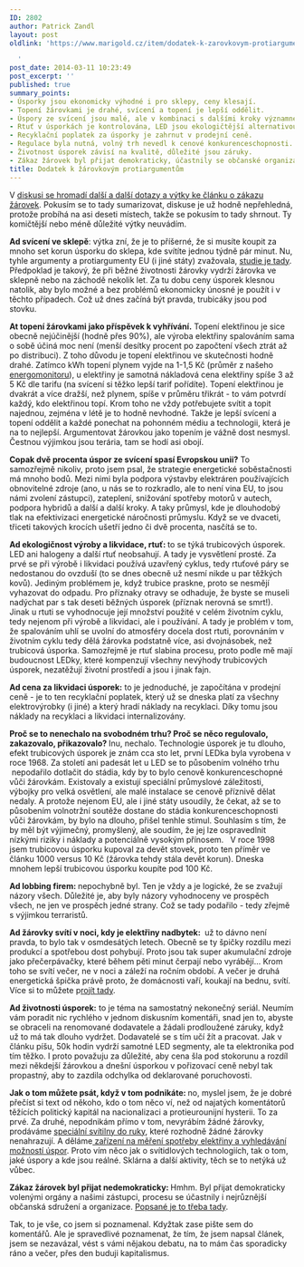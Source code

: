 ```yaml
---
ID: 2802
author: Patrick Zandl
layout: post
oldlink: 'https://www.marigold.cz/item/dodatek-k-zarovkovym-protiargumentum

  '
post_date: 2014-03-11 10:23:49
post_excerpt: ''
published: true
summary_points:
- Úsporky jsou ekonomicky výhodné i pro sklepy, ceny klesají.
- Topení žárovkami je drahé, svícení a topení je lepší oddělit.
- Úspory ze svícení jsou malé, ale v kombinaci s dalšími kroky významné.
- Rtuť v úsporkách je kontrolována, LED jsou ekologičtější alternativou.
- Recyklační poplatek za úsporky je zahrnut v prodejní ceně.
- Regulace byla nutná, volný trh nevedl k cenové konkurenceschopnosti.
- Životnost úsporek závisí na kvalitě, důležité jsou záruky.
- Zákaz žárovek byl přijat demokraticky, účastnily se občanské organizace.
title: Dodatek k žárovkovým protiargumentům
---
```


<p>V <a href="http://www.marigold.cz/item/mysterium-eurounijni-energetiky-a-zakazu-zarovek-2">diskusi se hromadí další a další dotazy a výtky ke článku o zákazu žárovek</a>. Pokusím se to tady sumarizovat, diskuse je už hodně nepřehledná, protože probíhá na asi deseti místech, takže se pokusím to tady shrnout. Ty komičtější nebo méně důležité výtky neuvádím.</p>


<!--more-->

<p><strong>Ad svícení ve sklepě</strong>: výtka zní, že je to příšerné, že si musíte koupit za mnoho set korun úsporku do sklepa, kde svítíte jednou týdně pár minut. Nu, tyhle argumenty a protiargumenty EU (i jiné státy) zvažovala, <a href="http://www.eup4light.net/assets/pdffiles/Final_part1_2/EuP_Domestic_Part1en2_V11.pdf">studie je tady</a>. Předpoklad je takový, že při běžné životnosti žárovky vydrží žárovka ve sklepně nebo na záchodě nekolik let. Za tu dobu ceny úsporek klesnou natolik, aby bylo možné a bez problémů ekonomicky únosné je použít i v těchto případech. Což už dnes začíná být pravda, trubicáky jsou pod stovku.</p>

<p><strong>At topení žárovkami jako příspěvek k vyhřívání.</strong> Topení elektřinou je sice obecně nejúčinější (hodně přes 90%), ale výroba elektřiny spalováním sama o sobě účiná moc není (menší desítky procent po započtení všech ztrát až po distribuci). Z toho důvodu je topení elektřinou ve skutečnosti hodně drahé. Zatímco kWh topení plynem vyjde na 1-1,5 Kč (průměr z našeho <a href="http://www.energomonitor.cz">energomonitoru</a>), u elektřiny je samotná nákladová cena elektřiny spíše 3 až 5 Kč dle tarifu (na svícení si těžko lepší tarif pořídíte). Topení elektřinou je dvakrát a více dražší, než plynem, spíše v průměru třikrát - to vám potvrdí každý, kdo elektřinou topí. Krom toho ne vždy potřebujete svítit a topit najednou, zejména v létě je to hodně nevhodné. Takže je lepší svícení a topení oddělit a každé ponechat na pohonném médiu a technologii, která je na to nejlepší. Argumentovat žárovkou jako topením je vážně dost nesmysl. Čestnou výjimkou jsou terária, tam se hodí asi obojí. </p>

<p><strong>Copak dvě procenta úspor ze svícení spasí Evropskou unii?</strong> To samozřejmě nikoliv, proto jsem psal, že strategie energetické soběstačnosti má mnoho bodů. Mezi nimi byla podpora výstavby elektráren používajících obnovitelné zdroje (ano, u nás se to rozkradlo, ale to není vina EU, to jsou námi zvolení zástupci), zateplení, snižování spotřeby motorů v autech, podpora hybridů a další a další kroky. A taky průmysl, kde je dlouhodobý tlak na efektivizaci energetické náročnosti průmyslu. Když se ve dvaceti, třiceti takových krocích ušetří jedno či dvě procenta, nasčítá se to. </p>

<p><strong>Ad ekologičnost výroby a likvidace, rtuť: </strong>to se týká trubicových úsporek. LED ani halogeny a další rtuť neobsahují. A tady je vysvětlení prosté. Za prvé se při výrobě i likvidaci používá uzavřený cyklus, tedy rtuťové páry se nedostanou do ovzduší (to se dnes obecně už nesmí nikde u par těžkých kovů). Jediným problémem je, když trubice praskne, proto se nesmějí vyhazovat do odpadu. Pro příznaky otravy se odhaduje, že byste se museli nadýchat par s tak deseti běžných úsporek (příznak nerovná se smrt!). Jinak u rtuti se vyhodnocuje její množství použité v celém životním cyklu, tedy nejenom při výrobě a likvidaci, ale i používání. A tady je problém v tom, že spalováním uhlí se uvolní do atmosféry docela dost rtuti, porovnáním v životním cyklu tedy dělá žárovka podstatně více, asi dvojnásobek, než trubicová úsporka. Samozřejmě je rtuť slabina procesu, proto podle mě mají budoucnost LEDky, které kompenzují všechny nevýhody trubicových úsporek, nezatěžují životní prostředí a jsou i jinak fajn.</p>

<p><strong>Ad cena za likvidaci úsporek:</strong> to je jednoduché, je započítána v prodejní ceně - je to ten recyklační poplatek, který už se dneska platí za všechny elektrovýrobky (i jiné) a který hradí náklady na recyklaci. Díky tomu jsou náklady na recyklaci a likvidaci internalizovány.</p>

<p><strong>Proč se to nenechalo na svobodném trhu? Proč se něco regulovalo, zakazovalo, přikazovalo? </strong>Inu, nechalo. Technologie úsporek je tu dlouho, efekt trubicových úsporek je znám cca sto let, první LEDka byla vyrobena v roce 1968. Za století ani padesát let u LED se to působením volného trhu  nepodařilo dotlačit do stádia, kdy by to bylo cenově konkurenceschopné vůči žárovkám. Existovaly a existují speciální průmyslové záležitosti, výbojky pro velká osvětlení, ale malé instalace se cenově příznivě dělat nedaly. A protože nejenom EU, ale i jiné státy usoudily, že čekat, až se to působením volnotržní soutěže dostane do stádia konkurenceschopnosti vůči žárovkám, by bylo na dlouho, přišel tenhle stimul. Souhlasím s tím, že by měl být výjimečný, promyšlený, ale soudím, že jej lze ospravedlnit nízkými riziky i náklady a potenciálně vysokým přínosem.   V roce 1998 jsem trubicovou úsporku kupoval za devět stovek, proto ten příměr ve článku 1000 versus 10 Kč (žárovka tehdy stála devět korun). Dneska mnohem lepší trubicovou úsporku koupíte pod 100 Kč.</p>

<p><strong>Ad lobbing firem: </strong>nepochybně byl. Ten je vždy a je logické, že se zvažují názory všech. Důležité je, aby byly názory vyhodnoceny ve prospěch všech, ne jen ve prospěch jedné strany. Což se tady podařilo - tedy zřejmě s výjimkou terraristů. </p>

<p><strong>Ad žárovky svítí v noci, kdy je elektřiny nadbytek: </strong> už to dávno není pravda, to bylo tak v osmdesátých letech. Obecně se ty špičky rozdílu mezi produkcí a spotřebou dost pohybují. Proto jsou tak super akumulační zdroje jako přečerpávačky, které během pěti minut čerpají nebo vyrábějí… Krom toho se svítí večer, ne v noci a záleží na ročním období. A večer je druhá energetická špička právě proto, že domácnosti vaří, koukají na bednu, svítí. Více si to můžete p<a href="http://www.nazeleno.cz/energie/energetika/elektrina-vite-kdy-spotrebovavame-nejvic.aspx">rojít tady</a>. </p>

<p><strong>Ad životnosti úsporek:</strong> to je téma na samostatný nekonečný seriál. Neumím vám poradit nic rychlého v jednom diskusním komentáři, snad jen to, abyste se obraceli na renomované dodavatele a žádali prodloužené záruky, když už to má tak dlouho vydržet. Dodavatelé se s tím učí žít a pracovat. Jak v článku píšu, 50k hodin vydrží samotné LED segmenty, ale ta elektronika pod tím těžko. I proto považuju za důležité, aby cena šla pod stokorunu a rozdíl mezi někdejší žárovkou a dnešní úsporkou v pořizovací ceně nebyl tak propastný, aby to zazdila odchylka od deklarované poruchovosti. </p>

<p><strong>Jak o tom můžete psát, když v tom podnikáte: </strong>no, myslel jsem, že je dobré přečíst si text od někoho, kdo o tom něco ví, než od najatých komentátorů těžících politický kapitál na nacionalizaci a protieurounijní hysterii. To za prvé. Za druhé, nepodnikám přímo v tom, nevyrábím žádné žárovky, prodáváme <a href="http://www.kronium.cz">speciální svítilny do ruky</a>, které rozhodně žádné žárovky nenahrazují. A děláme<a href="http://www.energomonitor.cz"> zařízení na měření spotřeby elektřiny a vyhledávání možností úspor</a>. Proto vím něco jak o svítidlových technologiích, tak o tom, jaké úspory a kde jsou reálné. Sklárna a další aktivity, těch se to netýká už vůbec. </p>

<p><strong>Zákaz žárovek byl přijat nedemokraticky: </strong>Hmhm. Byl přijat demokraticky volenými orgány a našimi zástupci, procesu se účastnily i nejrůznější občanská sdružení a organizace. <a href="http://lukasmacek.blog.idnes.cz/c/90799/Zarovky-EU-a-euroskeptici.html">Popsané je to třeba tady</a>. </p>

<p>Tak, to je vše, co jsem si poznamenal. Kdyžtak zase pište sem do komentářů. Ale je spravedlivé poznamenat, že tím, že jsem napsal článek, jsem se nezavázal, vést s vámi nějakou debatu, na to mám čas sporadicky ráno a večer, přes den buduji kapitalismus. </p>